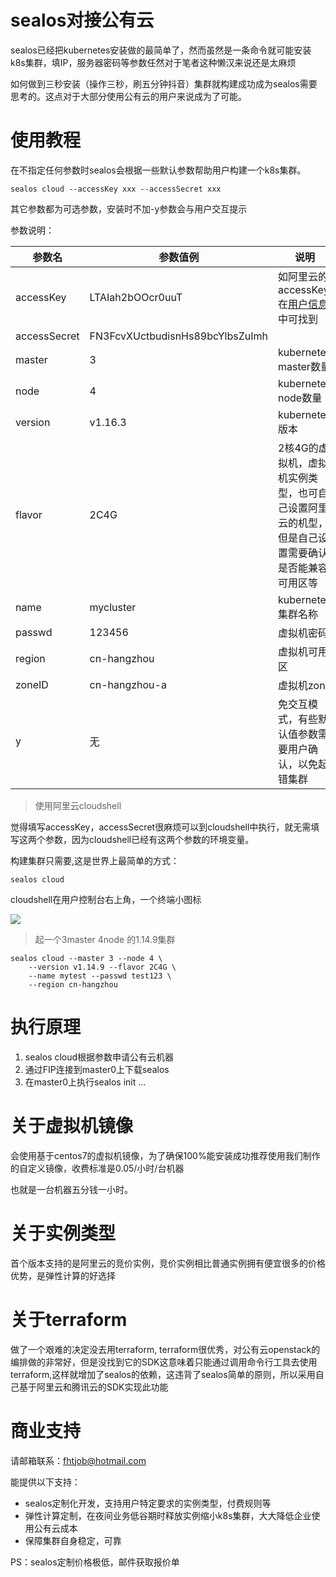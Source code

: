 # sealos对接公有云
sealos已经把kubernetes安装做的最简单了，然而虽然是一条命令就可能安装k8s集群，填IP，服务器密码等参数任然对于笔者这种懒汉来说还是太麻烦

如何做到三秒安装（操作三秒，刷五分钟抖音）集群就构建成功成为sealos需要思考的。这点对于大部分使用公有云的用户来说成为了可能。

# 使用教程
在不指定任何参数时sealos会根据一些默认参数帮助用户构建一个k8s集群。
```
sealos cloud --accessKey xxx --accessSecret xxx
```
其它参数都为可选参数，安装时不加-y参数会与用户交互提示

参数说明：

参数名 | 参数值例 | 说明 
---|---|---
accessKey| LTAIah2bOOcr0uuT | 如阿里云的accessKey,在[用户信息](https://usercenter.console.aliyun.com/#/manage/ak)中可找到
accessSecret| FN3FcvXUctbudisnHs89bcYlbsZuImh
master|3|kubernetes master数量
node|4| kubernetes node数量
version|v1.16.3| kubernetes版本
flavor|2C4G| 2核4G的虚拟机，虚拟机实例类型，也可自己设置阿里云的机型，但是自己设置需要确认是否能兼容可用区等
name|mycluster| kubernetes集群名称
passwd|123456| 虚拟机密码
region|cn-hangzhou| 虚拟机可用区
zoneID|cn-hangzhou-a| 虚拟机zone
y | 无 | 免交互模式，有些默认值参数需要用户确认，以免起错集群

> 使用阿里云cloudshell

觉得填写accessKey，accessSecret很麻烦可以到cloudshell中执行，就无需填写这两个参数，因为cloudshell已经有这两个参数的环境变量。

构建集群只需要,这是世界上最简单的方式：
```
sealos cloud
```
cloudshell在用户控制台右上角，一个终端小图标

![](https://user-images.githubusercontent.com/8912557/65605474-ba6c4380-dfdb-11e9-8b9b-7842bf8e146b.png)

> 起一个3master 4node 的1.14.9集群

```
sealos cloud --master 3 --node 4 \
    --version v1.14.9 --flavor 2C4G \
    --name mytest --passwd test123 \
    --region cn-hangzhou
```

# 执行原理
1. sealos cloud根据参数申请公有云机器
2. 通过FIP连接到master0上下载sealos
3. 在master0上执行sealos init ...

# 关于虚拟机镜像
会使用基于centos7的虚拟机镜像，为了确保100%能安装成功推荐使用我们制作的自定义镜像，收费标准是0.05/小时/台机器

也就是一台机器五分钱一小时。

# 关于实例类型
首个版本支持的是阿里云的竞价实例，竞价实例相比普通实例拥有便宜很多的价格优势，是弹性计算的好选择

# 关于terraform
做了一个艰难的决定没去用terraform, terraform很优秀，对公有云openstack的编排做的非常好，但是没找到它的SDK这意味着只能通过调用命令行工具去使用terraform,这样就增加了sealos的依赖，这违背了sealos简单的原则，所以采用自己基于阿里云和腾讯云的SDK实现此功能

# 商业支持
请邮箱联系：fhtjob@hotmail.com

能提供以下支持：

* sealos定制化开发，支持用户特定要求的实例类型，付费规则等
* 弹性计算定制，在夜间业务低谷期时释放实例缩小k8s集群，大大降低企业使用公有云成本
* 保障集群自身稳定，可靠

PS：sealos定制价格极低，邮件获取报价单
